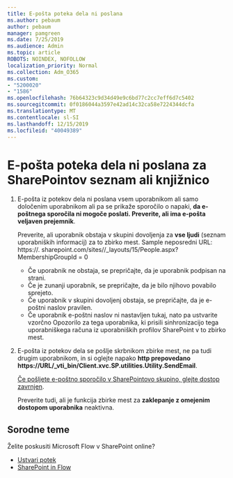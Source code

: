 ```yaml
---
title: E-pošta poteka dela ni poslana
ms.author: pebaum
author: pebaum
manager: pamgreen
ms.date: 7/25/2019
ms.audience: Admin
ms.topic: article
ROBOTS: NOINDEX, NOFOLLOW
localization_priority: Normal
ms.collection: Adm_O365
ms.custom:
- "5200020"
- "1586"
ms.openlocfilehash: 76b64323c9d34d49e9c6bd77c2cc7eff6d7c5402
ms.sourcegitcommit: 0f0186044a3597e42ad14c32ca58e7224344dcfa
ms.translationtype: MT
ms.contentlocale: sl-SI
ms.lasthandoff: 12/15/2019
ms.locfileid: "40049389"
---
```

# <a name="workflow-email-is-not-being-sent-for-a-sharepoint-list-or-library"></a>E-pošta poteka dela ni poslana za SharePointov seznam ali knjižnico

1. E-pošta iz potekov dela ni poslana vsem uporabnikom ali samo določenim uporabnikom ali pa se prikaže sporočilo o napaki, **da e-poštnega sporočila ni mogoče poslati. Preverite, ali ima e-pošta veljaven prejemnik**.

    Preverite, ali uporabnik obstaja v skupini dovoljenja za **vse ljudi** (seznam uporabniških informacij) za to zbirko mest.  Sample neposredni URL: https://<tenant>. sharepoint.com/sites/<sitename>/_layouts/15/People.aspx? MembershipGroupId = 0

    - Če uporabnik ne obstaja, se prepričajte, da je uporabnik podpisan na strani. 
    - Če je zunanji uporabnik, se prepričajte, da je bilo njihovo povabilo sprejeto.
    - Če uporabnik v skupini dovoljenj obstaja, se prepričajte, da je e-poštni naslov pravilen.
    - Če uporabnik e-poštni naslov ni nastavljen tukaj, nato pa ustvarite vzorčno Opozorilo za tega uporabnika, ki prisili sinhronizacijo tega uporabniškega računa iz uporabniških profilov SharePoint v to zbirko mest.
 
2. E-pošta iz potekov dela se pošlje skrbnikom zbirke mest, ne pa tudi drugim uporabnikom, in si oglejte napako **http prepovedano <span>https:</span>//URL/_vti_bin/Client.xvc.SP.utilities.Utility.SendEmail**.
 

    [Če pošljete e-poštno sporočilo v SharePointovo skupino, glejte dostop zavrnjen](https://docs.microsoft.com/sharepoint/support/sharing-and-permissions/access-denied-when-send-an-email-to-groups).

    Preverite tudi, ali je funkcija zbirke mest za **zaklepanje z omejenim dostopom uporabnika** neaktivna.


## <a name="related-topics"></a>Sorodne teme
Želite poskusiti Microsoft Flow v SharePoint online?
- [Ustvari potek](https://support.office.com/article/Create-a-flow-for-a-list-or-library-in-SharePoint-Online-or-OneDrive-for-Business-a9c3e03b-0654-46af-a254-20252e580d01) 
- [SharePoint in Flow](https://flow.microsoft.com/blog/sharepoint-and-flow/) 



